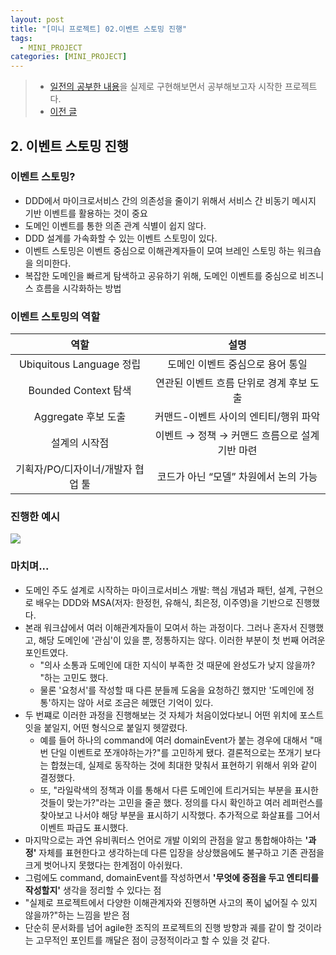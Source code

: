 ```yaml
---
layout: post
title: "[미니 프로젝트] 02.이벤트 스토밍 진행"
tags:
  - MINI_PROJECT
categories: [MINI_PROJECT]
---
```

> - [일전의 공부한 내용](./rollup-2025-01.firstHalf.html)을 실제로 구현해보면서 공부해보고자 시작한 프로젝트다.
> - [이전 글](./2025-05-15-［mini-project］-01.request)


## 2. 이벤트 스토밍 진행

### 이벤트 스토밍?
- DDD에서 마이크로서비스 간의 의존성을 줄이기 위해서 서비스 간 비동기 메시지 기반 이벤트를 활용하는 것이 중요
- 도메인 이벤트를 통한 의존 관계 식별이 쉽지 않다.
- DDD 설계를 가속화할 수 있는 이벤트 스토밍이 있다.
- 이벤트 스토밍은 이벤트 중심으로 이해관계자들이 모여 브레인 스토밍 하는 워크숍을 의미한다.
- 복잡한 도메인을 빠르게 탐색하고 공유하기 위해, 도메인 이벤트를 중심으로 비즈니스 흐름을 시각화하는 방법

### 이벤트 스토밍의 역할

|역할 |설명|
|:---:|:---:|
|Ubiquitous Language 정립 |도메인 이벤트 중심으로 용어 통일|
|Bounded Context 탐색 |연관된 이벤트 흐름 단위로 경계 후보 도출|
|Aggregate 후보 도출 |커맨드-이벤트 사이의 엔티티/행위 파악|
|설계의 시작점 |이벤트 → 정책 → 커맨드 흐름으로 설계 기반 마련|
|기획자/PO/디자이너/개발자 협업 툴 |코드가 아닌 “모델” 차원에서 논의 가능|


### 진행한 예시
![](/assets/img/prototypeProject/eventStorming.excalidraw.svg)


### 마치며...
- 도메인 주도 설계로 시작하는 마이크로서비스 개발: 핵심 개념과 패턴, 설계, 구현으로 배우는 DDD와 MSA(저자: 한정헌, 유해식, 최은정, 이주영)을 기반으로 진행했다.
- 본래 워크샵에서 여러 이해관계자들이 모여서 하는 과정이다. 그러나 혼자서 진행했고, 해당 도메인에 '관심'이 있을 뿐, 정통하지는 않다. 이러한 부분이 첫 번째 어려운 포인트였다.
	- "의사 소통과 도메인에 대한 지식이 부족한 것 때문에 완성도가 낮지 않을까? "하는 고민도 했다.
	- 물론 '요청서'를 작성할 때 다른 분들께 도움을 요청하긴 했지만 '도메인에 정통'하지는 않아 서로 조금은 헤맸던 기억이 있다.
- 두 번쨰로 이러한 과정을 진행해보는 것 자체가 처음이었다보니 어떤 위치에 포스트잇을 붙일지, 어떤 형식으로 붙일지 헷깔렸다.
	- 예를 들어 하나의 command에 여러 domainEvent가 붙는 경우에 대해서 "매 번 단일 이벤트로 쪼개야하는가?"를 고민하게 됐다. 결론적으로는 쪼개기 보다는 합쳤는데, 실제로 동작하는 것에 최대한 맞춰서 표현하기 위해서 위와 같이 결정했다.
	- 또, "라일락색의 정책과 이를 통해서 다른 도메인에 트리거되는 부분을 표시한 것들이 맞는가?"라는 고민을 줄곧 했다. 정의를 다시 확인하고 여러 레퍼런스를 찾아보고 나서야 해당 부분을 표시하기 시작했다. 추가적으로 화살표를 그어서 이벤트 파급도 표시했다.
- 마지막으로는 과연 유비쿼터스 언어로 개발 이외의 관점을 알고 통합해야하는 **'과정'** 자체를 표현한다고 생각하는데 다른 입장을 상상했음에도 불구하고 기존 관점을 크게 벗어나지 못했다는 한계점이 아쉬웠다.
- 그럼에도 command, domainEvent를 작성하면서 **'무엇에 중점을 두고 엔티티를 작성할지'** 생각을 정리할 수 있다는 점
- "실제로 프로젝트에서 다양한 이해관계자와 진행하면 사고의 폭이 넓어질 수 있지 않을까?"하는 느낌을 받은 점
- 단순히 문서화를 넘어 agile한 조직의 프로젝트의 진행 방향과 궤를 같이 할 것이라는 고무적인 포인트를 깨달은 점이 긍정적이라고 할 수 있을 것 같다.